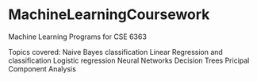 # MachineLearningCoursework
Machine Learning Programs for CSE 6363

Topics covered:
Naive Bayes classification
Linear Regression and classification
Logistic regression
Neural Networks
Decision Trees
Pricipal Component Analysis
